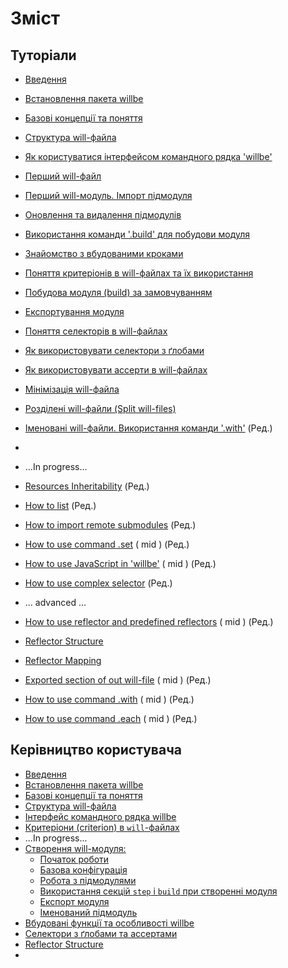 # Зміст

<a name="tutorials"></a>
## Туторіали
- [Введення](Introduction.ukr.md)  
- [Встановлення пакета willbe](WillbeInstalation.ukr.md)
- [Базові концепції та поняття](Concepts.urk.md)
- [Структура will-файла](CompositionOfWillFile.ukr.md)
- [Як користуватися інтерфейсом командного рядка 'willbe'](HowToUseCommandLineInterfaceOfWill.ukr.md)
- [Перший will-файл](FirstWillFile.ukr.md)
- [Перший will-модуль. Імпорт підмодуля](SubmodulesImporting.ukr.md)
- [Оновлення та видалення підмодулів](SubmodulesImporting2.ukr.md)
- [Використання команди '.build' для побудови модуля](ModuleCreationByBuild.ukr.md)
- [Знайомство з вбудованими кроками](PrefinedSteps.ukr.md)
- [Поняття критеріонів в will-файлах та їх використання](CriterionsInWillFile.ukr.md)
- [Побудова модуля (build) за замовчуванням](DefaultCriterionInWillFile.ukr.md)
- [Експортування модуля](ExportedWillFile.ukr.md)
- [Поняття селекторів в will-файлах](SelectorsTermInWillFile.ukr.md)
- [Як використовувати селектори з ґлобами](HowToUseSelectorsWithGlob.ukr.md)
- [Як використовувати ассерти в will-файлах](HowToUseAsserts.ukr.md)
- [Мінімізація will-файла](MinimizationOfWillFile.ukr.md)
- [Розділені will-файли (Split will-files)](SplitWillFile.ukr.md)
- [Іменовані will-файли. Використання команди '.with'](NamedWillFile.md) (Ред.)
-
- ...In progress...
- [Resources Inheritability](ResourceInheritability.ukr.md) (Ред.)
- [How to list](HowToUseCommandLineInterfaceOfWill.ukr.md) (Ред.)
- [How to import remote submodules]() (Ред.)
- [How to use command .set](UsingSetCommand.ukr.md) ( mid ) (Ред.)
- [How to use JavaScript in 'willbe'](UsingOfJSInWillbe.md) ( mid ) (Ред.)
- [How to use complex selector](HowToUseComplexSelector.ukr.md) (Ред.)
- ... advanced ...
- [How to use reflector and predefined reflectors](ReflectorUsing.ukr.md) ( mid ) (Ред.)
- [Reflector Structure]()
- [Reflector Mapping]()

- [Exported section of out will-file](ExportedSectionOfWillFile.ukr.md) ( mid ) (Ред.)
- [How to use command .with](UsingWithCommand.ukr.md) ( mid ) (Ред.)
- [How to use command .each](UsingEachCommand.ukr.md) ( mid ) (Ред.)


<a name="manuals"></a>
## Керівництво користувача
- [Введення](Introduction.ukr.md)
- [Встановлення пакета willbe](WillbeInstalation.ukr.md)
- [Базові концепції та поняття ](Concepts.urk.md)  
- [Структура will-файла](WillFileStructure.ukr.md)  
- [Інтерфейс командного рядка willbe](CommandLineInterfaceOfWill.ukr.md)
- [Критеріони (criterion) в `will`-файлах](WillFileCriterions.urk.md)
- ...In progress...
- [Створення will-модуля:](WillFileCreation.md)
  - [Початок роботи](WillFileCreation.md#start)
  - [Базова конфігурація](WillFileCreation.md#basic-configuration)
  - [Робота з підмодулями](WillFileCreation.md#submodules-importing)
  - [Використання секцій `step` i `build` при створенні модуля](WillFileCreation.md#step-and-build)
  - [Експорт модуля](WillFileCreation.md#module-export)
  - [Іменований підмодуль](WillFileCreation.md#named-module)
- [Вбудовані функції та особливості willbe](WillFilePredefinedComponents.ukr.md)
- [Cелектори з ґлобами та ассертами](WillFileSelectors.ukr.md)
- [Reflector Structure]()
-
